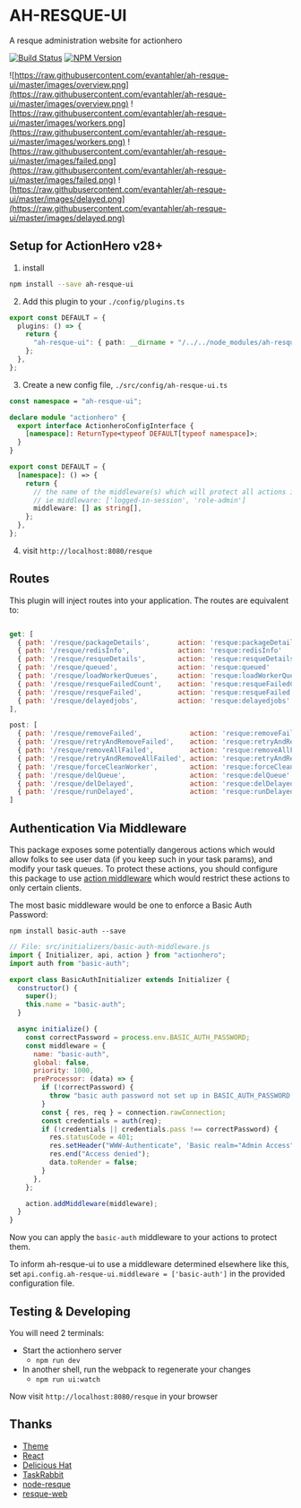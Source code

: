 # AH-RESQUE-UI

A resque administration website for actionhero

[![Build Status](https://circleci.com/gh/actionhero/ah-resque-ui.png)](https://circleci.com/gh/actionhero/ah-resque-ui)
[![NPM Version](https://img.shields.io/npm/v/ah-resque-ui.svg?style=flat-square)](https://www.npmjs.com/package/ah-resque-ui)

![https://raw.githubusercontent.com/evantahler/ah-resque-ui/master/images/overview.png](https://raw.githubusercontent.com/evantahler/ah-resque-ui/master/images/overview.png)
![https://raw.githubusercontent.com/evantahler/ah-resque-ui/master/images/workers.png](https://raw.githubusercontent.com/evantahler/ah-resque-ui/master/images/workers.png)
![https://raw.githubusercontent.com/evantahler/ah-resque-ui/master/images/failed.png](https://raw.githubusercontent.com/evantahler/ah-resque-ui/master/images/failed.png)
![https://raw.githubusercontent.com/evantahler/ah-resque-ui/master/images/delayed.png](https://raw.githubusercontent.com/evantahler/ah-resque-ui/master/images/delayed.png)

## Setup for ActionHero v28+

1. install

```bash
npm install --save ah-resque-ui
```

2. Add this plugin to your `./config/plugins.ts`

```ts
export const DEFAULT = {
  plugins: () => {
    return {
      "ah-resque-ui": { path: __dirname + "/../../node_modules/ah-resque-ui" },
    };
  },
};
```

3. Create a new config file, `./src/config/ah-resque-ui.ts`

```ts
const namespace = "ah-resque-ui";

declare module "actionhero" {
  export interface ActionheroConfigInterface {
    [namespace]: ReturnType<typeof DEFAULT[typeof namespace]>;
  }
}

export const DEFAULT = {
  [namespace]: () => {
    return {
      // the name of the middleware(s) which will protect all actions in this plugin
      // ie middleware: ['logged-in-session', 'role-admin']
      middleware: [] as string[],
    };
  },
};
```

4. visit `http://localhost:8080/resque`

## Routes

This plugin will inject routes into your application. The routes are equivalent to:

```js

get: [
  { path: '/resque/packageDetails',       action: 'resque:packageDetails'    },
  { path: '/resque/redisInfo',            action: 'resque:redisInfo'         },
  { path: '/resque/resqueDetails',        action: 'resque:resqueDetails'     },
  { path: '/resque/queued',               action: 'resque:queued'            },
  { path: '/resque/loadWorkerQueues',     action: 'resque:loadWorkerQueues'  },
  { path: '/resque/resqueFailedCount',    action: 'resque:resqueFailedCount' },
  { path: '/resque/resqueFailed',         action: 'resque:resqueFailed'      },
  { path: '/resque/delayedjobs',          action: 'resque:delayedjobs'       },
],

post: [
  { path: '/resque/removeFailed',            action: 'resque:removeFailed'            },
  { path: '/resque/retryAndRemoveFailed',    action: 'resque:retryAndRemoveFailed'    },
  { path: '/resque/removeAllFailed',         action: 'resque:removeAllFailed'         },
  { path: '/resque/retryAndRemoveAllFailed', action: 'resque:retryAndRemoveAllFailed' },
  { path: '/resque/forceCleanWorker',        action: 'resque:forceCleanWorker'        },
  { path: '/resque/delQueue',                action: 'resque:delQueue'                },
  { path: '/resque/delDelayed',              action: 'resque:delDelayed'              },
  { path: '/resque/runDelayed',              action: 'resque:runDelayed'              },
]
```

## Authentication Via Middleware

This package exposes some potentially dangerous actions which would allow folks to see user data (if you keep such in your task params), and modify your task queues. To protect these actions, you should configure this package to use [action middleware](http://www.actionherojs.com/docs/#action-middleware) which would restrict these actions to only certain clients.

The most basic middleware would be one to enforce a Basic Auth Password:

`npm install basic-auth --save`

```js
// File: src/initializers/basic-auth-middleware.js
import { Initializer, api, action } from "actionhero";
import auth from "basic-auth";

export class BasicAuthInitializer extends Initializer {
  constructor() {
    super();
    this.name = "basic-auth";
  }

  async initialize() {
    const correctPassword = process.env.BASIC_AUTH_PASSWORD;
    const middleware = {
      name: "basic-auth",
      global: false,
      priority: 1000,
      preProcessor: (data) => {
        if (!correctPassword) {
          throw "basic auth password not set up in BASIC_AUTH_PASSWORD env";
        }
        const { res, req } = connection.rawConnection;
        const credentials = auth(req);
        if (!credentials || credentials.pass !== correctPassword) {
          res.statusCode = 401;
          res.setHeader("WWW-Authenticate", 'Basic realm="Admin Access"');
          res.end("Access denied");
          data.toRender = false;
        }
      },
    };

    action.addMiddleware(middleware);
  }
}
```

Now you can apply the `basic-auth` middleware to your actions to protect them.

To inform ah-resque-ui to use a middleware determined elsewhere like this, set `api.config.ah-resque-ui.middleware = ['basic-auth']` in the provided configuration file.

## Testing & Developing

You will need 2 terminals:

- Start the actionhero server
  - `npm run dev`
- In another shell, run the webpack to regenerate your changes
  - `npm run ui:watch`

Now visit `http://localhost:8080/resque` in your browser

## Thanks

- [Theme](https://bootswatch.com)
- [React](https://facebook.github.io/react/)
- [Delicious Hat](https://www.delicioushat.com)
- [TaskRabbit](https://www.taskrabbit.com)
- [node-resque](https://github.com/taskrabbit/node-resque)
- [resque-web](https://github.com/resque/resque-web)
